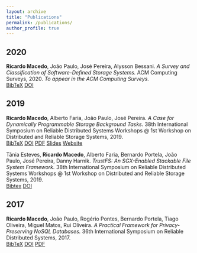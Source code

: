 ```yaml
---
layout: archive
title: "Publications"
permalink: /publications/
author_profile: true
---
```


## 2020

**Ricardo Macedo**, João Paulo, José Pereira, Alysson Bessani.
*A Survey and Classification of Software-Defined Storage Systems.*
ACM Computing Surveys, 2020. *To appear in the ACM Computing Surveys.*   
[BibTeX](https://rgmacedo.github.io/files/csur20-sds-survey/bibtex.bib)
[DOI](https://10.1145/3385896)
<!-- [PDF] () -->


## 2019

**Ricardo Macedo**, Alberto Faria, João Paulo, José Pereira.
*A Case for Dynamically Programmable Storage Background Tasks.*
38th International Symposium on Reliable Distributed Systems Workshops @ 1st Workshop on Distributed and Reliable Storage Systems, 2019.    
[BibTeX](https://rgmacedo.github.io/files/drss19-programmable-background-tasks/bibtex.bib)
[DOI](https://10.1109/SRDSW49218.2019.00009)
[PDF](https://rgmacedo.github.io/files/drss19-programmable-background-tasks/rgmacedo-drss19.pdf)
[Slides](https://rgmacedo.github.io/files/drss19-programmable-background-tasks/rgmacedo-drss19-presentation.pdf)
[Website](https://rgmacedo.github.io/drss19-website/) 


Tânia Esteves, **Ricardo Macedo**, Alberto Faria, Bernardo Portela, João Paulo, José Pereira, Danny Harnik. *TrustFS: An SGX-Enabled Stackable File System Framework.* 
38th International Symposium on Reliable Distributed Systems Workshops @ 1st Workshop on Distributed and Reliable Storage Systems, 2019.    
[Bibtex](https://rgmacedo.github.io/files/drss19-trustfs/bibtex.bib)
[DOI](https://10.1109/SRDSW49218.2019.00012)
<!-- [PDF] () -->



## 2017

**Ricardo Macedo**, João Paulo, Rogério Pontes, Bernardo Portela, Tiago Oliveira, Miguel Matos, Rui Oliveira.
*A Practical Framework for Privacy-Preserving NoSQL Databases.*
36th International Symposium on Reliable Distributed Systems, 2017.   
[BibTeX](https://rgmacedo.github.io/files/srds17-safenosql/bibtex.bib)
[DOI](https://10.1109/SRDS.2017.10)
[PDF](https://rgmacedo.github.io/files/srds17-safenosql/rgmacedo-srds17-safenosql.pdf)




